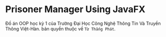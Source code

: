 # Prisoner Manager Using JavaFX

Đồ án OOP học kỳ 1 của Trường Đại Học Công Nghệ Thông Tin Và Truyền Thông Việt-Hàn. 
bản quyền thuộc về `Từ Thắng Phát`. 
